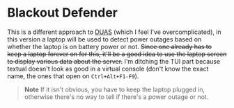 # Blackout Defender

This is a different approach to [DUAS](https://github.com/sujaldev/duas) (which I feel I've overcomplicated), in this
version a laptop will be used to detect power outages based on whether the laptop is on battery power or not. ~~Since
one already has to keep a laptop forever on for this, it'll be a good idea to use the laptop screen to display various
data about the server.~~ I'm ditching the TUI part because textual doesn't look as good in a virtual console (don't
know the exact name, the ones that open on `Ctrl+Alt+F1-F9`).

> **Note** If it isn't obvious, you have to keep the laptop plugged in, otherwise there's no way to tell if there's
> a power outage or not.

